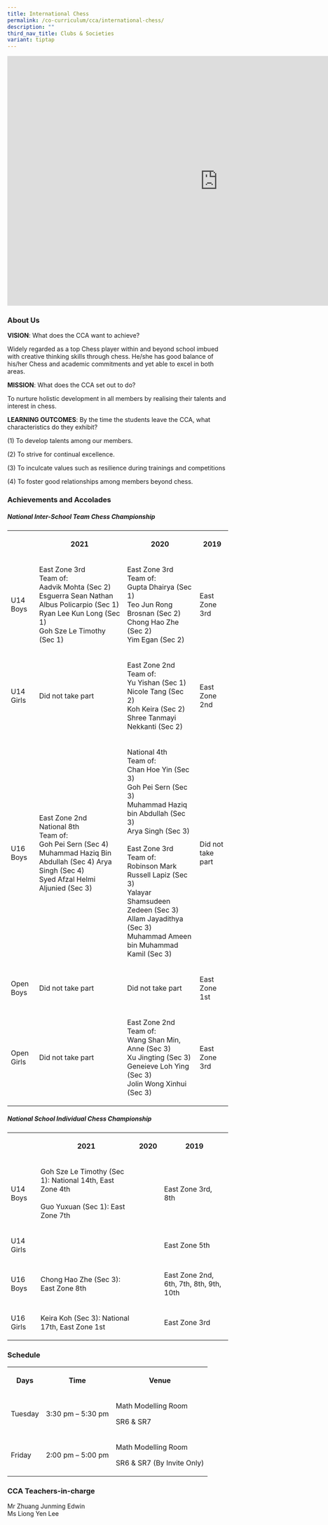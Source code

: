 ```yaml
---
title: International Chess
permalink: /co-curriculum/cca/international-chess/
description: ""
third_nav_title: Clubs & Societies
variant: tiptap
---
```

<div class="iframe-wrapper"><iframe height="569" width="960" allowfullscreen="true" frameborder="0" src="https://docs.google.com/presentation/d/1OG45zDy_h1XZgxzToAXuKrM7zQEUQFZqEfhTwdvxH4Y/embed?start=true&amp;loop=true&amp;delayms=3000"></iframe></div><h3>About Us</h3><p><strong>VISION</strong>: What does the CCA want to achieve?&nbsp;</p><p>Widely regarded as a top Chess player within and beyond school imbued with creative thinking skills through chess. He/she has good balance of his/her Chess and academic commitments and yet able to excel in both areas.</p><p><strong>MISSION</strong>: What does the CCA set out to do?</p><p>To nurture holistic development in all members by realising their talents and interest in chess.</p><p><strong>LEARNING OUTCOMES</strong>: By the time the students leave the CCA, what characteristics do they exhibit?</p><p>(1) To develop talents among our members.&nbsp;</p><p>(2) To strive for continual excellence.&nbsp;</p><p>(3) To inculcate values such as resilience during trainings and competitions&nbsp;</p><p>(4) To foster good relationships among members beyond chess.</p><h3>Achievements and Accolades</h3><h5>National Inter-School Team Chess Championship</h5><table><tbody><tr><th rowspan="1" colspan="1"><p></p></th><th rowspan="1" colspan="1"><p>2021</p></th><th rowspan="1" colspan="1"><p>2020</p></th><th rowspan="1" colspan="1"><p>2019</p></th></tr><tr><td rowspan="1" colspan="1"><p>U14 Boys</p></td><td rowspan="1" colspan="1"><p>East Zone 3rd<br>Team of:<br>Aadvik Mohta (Sec 2)<br>Esguerra Sean Nathan Albus Policarpio (Sec 1)<br>Ryan Lee Kun Long (Sec 1)<br>Goh Sze Le Timothy (Sec 1)</p></td><td rowspan="1" colspan="1"><p>East Zone 3rd<br>Team of:<br>Gupta Dhairya (Sec 1)<br>Teo Jun Rong Brosnan (Sec 2)<br>Chong Hao Zhe (Sec 2)<br>Yim Egan (Sec 2)</p></td><td rowspan="1" colspan="1"><p>East Zone 3rd</p></td></tr><tr><td rowspan="1" colspan="1"><p>U14 Girls</p></td><td rowspan="1" colspan="1"><p>Did not take part</p></td><td rowspan="1" colspan="1"><p>East Zone 2nd<br>Team of:<br>Yu Yishan (Sec 1)<br>Nicole Tang (Sec 2)<br>Koh Keira (Sec 2)<br>Shree Tanmayi Nekkanti (Sec 2)</p></td><td rowspan="1" colspan="1"><p>East Zone 2nd</p></td></tr><tr><td rowspan="1" colspan="1"><p>U16 Boys</p></td><td rowspan="1" colspan="1"><p>East Zone 2nd<br>National 8th<br>Team of:<br>Goh Pei Sern (Sec 4) Muhammad Haziq Bin Abdullah (Sec 4) Arya Singh (Sec 4)<br>Syed Afzal Helmi Aljunied (Sec 3)</p></td><td rowspan="1" colspan="1"><p>National 4th<br>Team of:<br>Chan Hoe Yin (Sec 3)<br>Goh Pei Sern (Sec 3)<br>Muhammad Haziq bin Abdullah (Sec 3)<br>Arya Singh (Sec 3)<br><br>East Zone 3rd<br>Team of:<br>Robinson Mark Russell Lapiz (Sec 3)<br>Yalayar Shamsudeen Zedeen (Sec 3)<br>Allam Jayadithya (Sec 3)<br>Muhammad Ameen bin Muhammad Kamil (Sec 3)</p></td><td rowspan="1" colspan="1"><p>Did not take part</p></td></tr><tr><td rowspan="1" colspan="1"><p>Open Boys</p></td><td rowspan="1" colspan="1"><p>Did not take part</p></td><td rowspan="1" colspan="1"><p>Did not take part</p></td><td rowspan="1" colspan="1"><p>East Zone 1st</p></td></tr><tr><td rowspan="1" colspan="1"><p>Open Girls</p></td><td rowspan="1" colspan="1"><p>Did not take part</p></td><td rowspan="1" colspan="1"><p>East Zone 2nd<br>Team of:<br>Wang Shan Min, Anne (Sec 3)<br>Xu Jingting (Sec 3)<br>Geneieve Loh Ying (Sec 3)<br>Jolin Wong Xinhui (Sec 3)</p></td><td rowspan="1" colspan="1"><p>East Zone 3rd</p></td></tr></tbody></table><h5>National School Individual Chess Championship</h5><table><tbody><tr><th rowspan="1" colspan="1"><p></p></th><th rowspan="1" colspan="1"><p>2021</p></th><th rowspan="1" colspan="1"><p>2020</p></th><th rowspan="1" colspan="1"><p>2019</p></th></tr><tr><td rowspan="1" colspan="1"><p>U14 Boys</p></td><td rowspan="1" colspan="1"><p>Goh Sze Le Timothy (Sec 1): National 14th, East Zone 4th<br><br>Guo Yuxuan (Sec 1): East Zone 7th</p></td><td rowspan="1" colspan="1"><p></p></td><td rowspan="1" colspan="1"><p>East Zone 3rd, 8th</p></td></tr><tr><td rowspan="1" colspan="1"><p>U14 Girls</p></td><td rowspan="1" colspan="1"><p></p></td><td rowspan="1" colspan="1"><p></p></td><td rowspan="1" colspan="1"><p>East Zone 5th</p></td></tr><tr><td rowspan="1" colspan="1"><p>U16 Boys</p></td><td rowspan="1" colspan="1"><p>Chong Hao Zhe (Sec 3): East Zone 8th</p></td><td rowspan="1" colspan="1"><p></p></td><td rowspan="1" colspan="1"><p>East Zone 2nd, 6th, 7th, 8th, 9th, 10th</p></td></tr><tr><td rowspan="1" colspan="1"><p>U16 Girls</p></td><td rowspan="1" colspan="1"><p>Keira Koh (Sec 3): National 17th, East Zone 1st</p></td><td rowspan="1" colspan="1"><p></p></td><td rowspan="1" colspan="1"><p>East Zone 3rd</p></td></tr></tbody></table><h3>Schedule</h3><table><tbody><tr><th rowspan="1" colspan="1"><p>Days</p></th><th rowspan="1" colspan="1"><p>Time</p></th><th rowspan="1" colspan="1"><p>Venue</p></th></tr><tr><td rowspan="1" colspan="1"><p>Tuesday</p></td><td rowspan="1" colspan="1"><p>3:30 pm – 5:30 pm</p></td><td rowspan="1" colspan="1"><p>Math Modelling Room</p><p>SR6 &amp; SR7</p></td></tr><tr><td rowspan="1" colspan="1"><p>Friday</p></td><td rowspan="1" colspan="1"><p>2:00 pm – 5:00 pm</p></td><td rowspan="1" colspan="1"><p>Math Modelling Room</p><p>SR6 &amp; SR7 (By Invite Only)</p></td></tr></tbody></table><h3>CCA Teachers-in-charge</h3><p>Mr Zhuang Junming Edwin<br>Ms Liong Yen Lee</p>